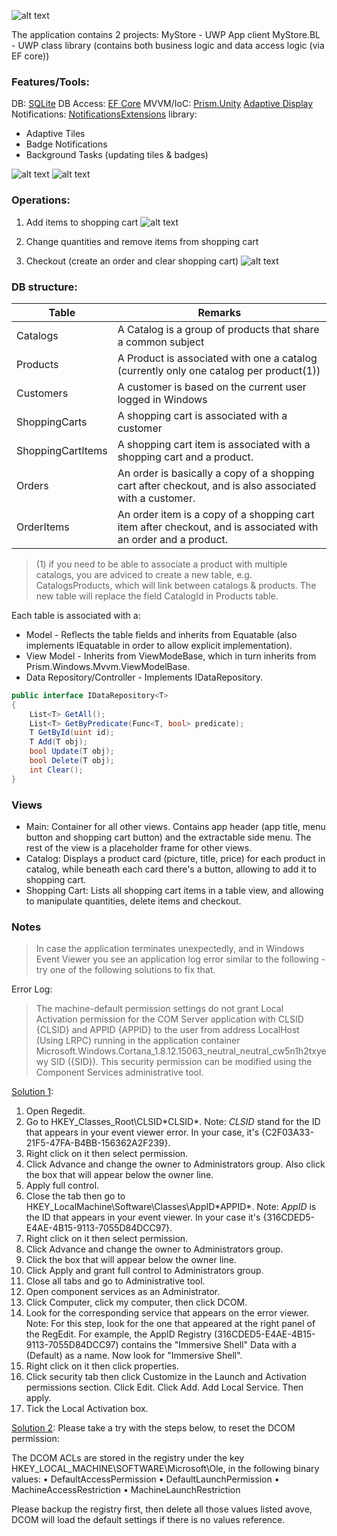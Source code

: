 ![alt text](https://github.com/PrisonerM13/MyStore/blob/master/Start.gif "Start Screen")

The application contains 2 projects:
MyStore - UWP App client
MyStore.BL - UWP class library (contains both business logic and data access logic (via EF core))

### Features/Tools:
DB: [SQLite](https://www.sqlite.org/)
DB Access: [EF Core](https://www.nuget.org/packages/Microsoft.EntityFrameworkCore.Tools/)
MVVM/IoC: [Prism.Unity](https://www.nuget.org/packages/Prism.Unity/6.3.0)
[Adaptive Display](https://docs.microsoft.com/en-us/uwp/api/windows.ui.xaml.visualstatemanager)
Notifications: [NotificationsExtensions](https://www.nuget.org/packages/NotificationsExtensions.Win10/ "Notifications Extensions") library:
- Adaptive Tiles
- Badge Notifications
- Background Tasks (updating tiles & badges)

![alt text](https://github.com/PrisonerM13/MyStore/blob/master/AdaptiveDisplay.gif "Adaptive Display")
![alt text](https://github.com/PrisonerM13/MyStore/blob/master/LiveTile.gif "Live Tile")

### Operations:
1. Add items to shopping cart
![alt text](https://github.com/PrisonerM13/MyStore/blob/master/Badges.gif "Add Items")

2. Change quantities and remove items from shopping cart
3. Checkout (create an order and clear shopping cart)
![alt text](https://github.com/PrisonerM13/MyStore/blob/master/ShoppingCart.gif "Shopping Cart")

### DB structure:
| Table             | Remarks   
| ----------------- | ------------- 
| Catalogs          | A Catalog is a group of products that share a common subject
| Products          | A Product is associated with one a catalog (currently only one catalog per product(1))
| Customers         | A customer is based on the current user logged in Windows
| ShoppingCarts     | A shopping cart is associated with a customer
| ShoppingCartItems | A shopping cart item is associated with a shopping cart and a product.
| Orders            | An order is basically a copy of a shopping cart after checkout, and is also associated with a customer.
| OrderItems        | An order item is a copy of a shopping cart item after checkout, and is associated with an order and a product.

> (1) if you need to be able to associate a product with multiple catalogs, 
> you are adviced to create a new table, e.g. CatalogsProducts, which will link between catalogs & products.
> The new table will replace the field CatalogId in Products table.

Each table is associated with a:
- Model - Reflects the table fields and inherits from Equatable<T> (also implements IEquatable<T> in order to allow explicit implementation).
- View Model - Inherits from ViewModeBase<T>, which in turn inherits from Prism.Windows.Mvvm.ViewModelBase.
- Data Repository/Controller - Implements IDataRepository<T>.

```C#
public interface IDataRepository<T>
{
	List<T> GetAll();
	List<T> GetByPredicate(Func<T, bool> predicate);
	T GetById(uint id);
	T Add(T obj);
	bool Update(T obj);
	bool Delete(T obj);
	int Clear();
}
```

### Views
- Main: Container for all other views. Contains app header (app title, menu button and shopping cart button) and the extractable side menu. The rest of the view is a placeholder frame for other views.
- Catalog: Displays a product card (picture, title, price) for each product in catalog, while beneath each card there's a button, allowing to add it to shopping cart.
- Shopping Cart: Lists all shopping cart items in a table view, and allowing to manipulate quantities, delete items and checkout.

### Notes
> In case the application terminates unexpectedly, and in Windows Event Viewer you see an application log error
> similar to the following - try one of the following solutions to fix that.

Error Log:
> The machine-default permission settings do not grant Local Activation permission for the COM Server application 
> with CLSID {CLSID} and APPID {APPID} to the user from address LocalHost (Using LRPC) running in the application 
> container Microsoft.Windows.Cortana_1.8.12.15063_neutral_neutral_cw5n1h2txyewy SID ({SID}). 
> This security permission can be modified using the Component Services administrative tool.

[Solution 1](https://answers.microsoft.com/en-us/windows/forum/windows8_1-winapps/weather-application/e4630db3-50c2-4cc5-9813-f089494a1145?auth=1):
1. Open Regedit.
2. Go to HKEY_Classes_Root\CLSID\*CLSID*.
	Note: *CLSID* stand for the ID that appears in your event viewer error. In your case, it's {C2F03A33-21F5-47FA-B4BB-156362A2F239}. 
3. Right click on it then select permission. 
4. Click Advance and change the owner to Administrators group. Also click the box that will appear below the owner line.
5. Apply full control.
6. Close the tab then go to HKEY_LocalMachine\Software\Classes\AppID\*APPID*.
	Note: *AppID* is the ID that appears in your event viewer. In your case it's {316CDED5-E4AE-4B15-9113-7055D84DCC97}.
7. Right click on it then select permission.
8. Click Advance and change the owner to Administrators group.
9. Click the box that will appear below the owner line.
10. Click Apply and grant full control to Administrators group.
11. Close all tabs and go to Administrative tool.
12. Open component services as an Administrator.
13. Click Computer, click my computer, then click DCOM.
14. Look for the corresponding service that appears on the error viewer.
	Note: For this step, look for the one that appeared at the right panel of the RegEdit. For example, the AppID Registry (316CDED5-E4AE-4B15-9113-7055D84DCC97) contains the "Immersive Shell" Data with a (Default) as a name. Now look for "Immersive Shell".
15. Right click on it then click properties.
16. Click security tab then click Customize in the Launch and Activation permissions section. Click Edit. Click Add. Add Local Service. Then apply.
17. Tick the Local Activation box.

[Solution 2](https://social.technet.microsoft.com/Forums/en-US/7742f039-70af-49b5-b37e-9597da743971/event-id-10016-the-applicationspecific-permission-settings-do-not-grant-local-activation?forum=win10itprogeneral):
Please take a try with the steps below, to reset the DCOM permission:

The DCOM ACLs are stored in the registry under the key HKEY_LOCAL_MACHINE\SOFTWARE\Microsoft\Ole, in the following binary values:
•	DefaultAccessPermission
•	DefaultLaunchPermission
•	MachineAccessRestriction
•	MachineLaunchRestriction

Please backup the registry first, then delete all those values listed avove, DCOM will load the default settings if there is no values reference.
